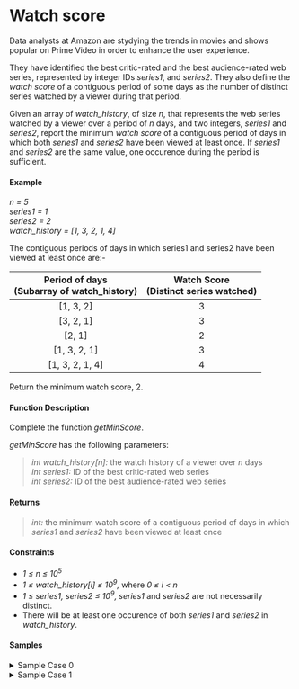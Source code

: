 # Watch score

Data analysts at Amazon are stydying the trends in movies and shows popular on Prime Video in order to enhance the user experience.

They have identified the best critic-rated and the best audience-rated web series, represented by integer IDs _series1_, and _series2_. They also define the _watch score_ of a contiguous period of some days as the number of distinct series watched by a viewer during that period.

Given an array of _watch_history_, of size _n_, that represents the web series watched by a viewer over a period of _n_ days, and two integers, _series1_ and _series2_, report the minimum _watch score_ of a contiguous period of days in which both _series1_ and _series2_ have been viewed at least once. If _series1_ and _series2_ are the same value, one occurence during the period is sufficient.

#### Example

_n = 5  
series1 = 1  
series2 = 2  
watch_history = [1, 3, 2, 1, 4]_

The contiguous periods of days in which series1 and series2 have been viewed at least once are:-

| Period of days<br>(Subarray of watch_history) | Watch Score<br>(Distinct series watched) |
| :-------------------------------------------: | :--------------------------------------: |
|                   [1, 3, 2]                   |                    3                     |
|                   [3, 2, 1]                   |                    3                     |
|                    [2, 1]                     |                    2                     |
|                 [1, 3, 2, 1]                  |                    3                     |
|                [1, 3, 2, 1, 4]                |                    4                     |

Return the minimum watch score, 2.

#### Function Description

Complete the function _getMinScore_.

_getMinScore_ has the following parameters:

> _int watch_history[n]:_ the watch history of a viewer over _n_ days  
> _int series1:_ ID of the best critic-rated web series  
> _int series2:_ ID of the best audience-rated web series

#### Returns

> _int:_ the minimum watch score of a contiguous period of days in which _series1_ and _series2_ have been viewed at least once

#### Constraints

- _1 ≤ n ≤ 10<sup>5</sup>_
- _1 ≤ watch_history[i] ≤ 10<sup>9</sup>,_ where _0 ≤ i < n_
- _1 ≤ series1, series2 ≤ 10<sup>9</sup>,_ _series1_ and _series2_ are not necessarily distinct.
- There will be at least one occurence of both _series1_ and _series2_ in _watch_history_.

#### Samples

<details>
<summary>Sample Case 0</summary>

```ts
const watchHistory = [1, 2, 2, 2, 5, 2];
const series1 = 1;
const series2 = 5;

console.log(getMinScore(watchHistory, series1, series2));

// Sample output: 3
```

##### Explanation

Given, _n = 6, watch_history = [1, 2, 2, 2, 5, 2], series1 = 1,_ and _series2 = 5_.  
There is only one period in which both _series1_ and _series2_ have been watched, i.e., the subarray [1, 2, 2, 2, 5]. The watch score of this period is 3, which is the minimum possible.

</details>

<details>
<summary>Sample Case 1</summary>

```ts
const watchHistory = [1, 2, 3, 5, 1];
const series1 = 5;
const series2 = 5;

console.log(getMinScore(watchHistory, series1, series2));

// Sample output: 1
```

##### Explanation

Given, _n = 5, watch_history = [1, 2, 3, 5, 1], series1 = 5,_ and _series2 = 5_.  
Among all the periods of days in which both _series1_ and _series2_, i.e. series with ID = 5 have been watched, the subarray with the least watch score is [5]. Its watch score is 1.

</details>
